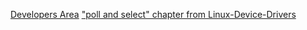[Developers Area](https://devarea.com/linux-io-multiplexing-select-vs-poll-vs-epoll/#.Y7aOHKdByCg)
["poll and select" chapter from Linux-Device-Drivers](https://www.oreilly.com/library/view/linux-device-drivers/0596000081/ch05s03.html)
